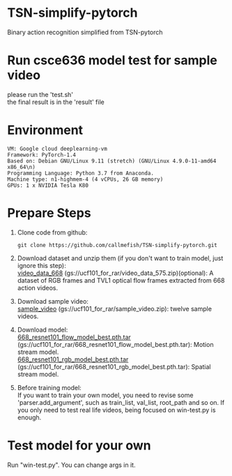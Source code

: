 # TSN-simplify-pytorch
Binary action recognition simplified from TSN-pytorch

# Run csce636 model test for sample video
please run the 'test.sh'\
the final result is in the 'result' file


# Environment
```
VM: Google cloud deeplearning-vm
Framework: PyTorch-1.4
Based on: Debian GNU/Linux 9.11 (stretch) (GNU/Linux 4.9.0-11-amd64 x86_64\n)
Programming Language: Python 3.7 from Anaconda.
Machine type: n1-highmem-4 (4 vCPUs, 26 GB memory)
GPUs: 1 x NVIDIA Tesla K80
```

# Prepare Steps

 1. Clone code from github:
 	```
 	git clone https://github.com/callmefish/TSN-simplify-pytorch.git
 	```
 2. Download dataset and unzip them (if you don't want to train model, just ignore this step):\
	[video_data_668](https://storage.cloud.google.com/ucf101_for_rar/video_data_668.zip?authuser=1) (gs://ucf101_for_rar/video_data_575.zip)(optional): A dataset of RGB frames and TVL1 optical flow frames extracted from 668 action videos.
	
 

 3. Download sample video:\
	[sample_video](https://storage.cloud.google.com/ucf101_for_rar/sample_video.zip?authuser=1) (gs://ucf101_for_rar/sample_video.zip): twelve sample videos.
	
 4. Download model:\
	[668_resnet101_flow_model_best.pth.tar](https://storage.cloud.google.com/ucf101_for_rar/668_resnet101_flow_model_best.pth.tar?authuser=1) (gs://ucf101_for_rar/668_resnet101_flow_model_best.pth.tar): Motion stream model.\
	[668_resnet101_rgb_model_best.pth.tar](https://storage.cloud.google.com/ucf101_for_rar/668_resnet101_rgb_model_best.pth.tar?authuser=1) (gs://ucf101_for_rar/668_resnet101_rgb_model_best.pth.tar): Spatial stream model.

 5. Before training model:\
	If you want to train your own model, you need to revise some 'parser.add_argument', such as train_list, val_list, root_path and so on. If you only need to test real life videos, being focused on win-test.py is enough.

# Test model for your own
Run "win-test.py". You can change args in it.
